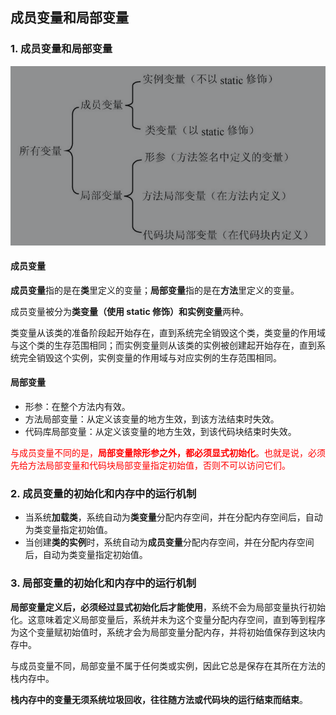 ## 成员变量和局部变量

### 1. 成员变量和局部变量

![image-20200416123328483](assets/variable.png)

#### 成员变量

**成员变量**指的是在**类**里定义的变量；**局部变量**指的是在**方法**里定义的变量。

成员变量被分为**类变量（使用 static 修饰）**和**实例变量**两种。

类变量从该类的准备阶段起开始存在，直到系统完全销毁这个类，类变量的作用域与这个类的生存范围相同；而实例变量则从该类的实例被创建起开始存在，直到系统完全销毁这个实例，实例变量的作用域与对应实例的生存范围相同。

#### 局部变量

- 形参：在整个方法内有效。
- 方法局部变量：从定义该变量的地方生效，到该方法结束时失效。
- 代码库局部变量：从定义该变量的地方生效，到该代码块结束时失效。

<font color="red">与成员变量不同的是，**局部变量除形参之外，都必须显式初始化**。也就是说，必须先给方法局部变量和代码块局部变量指定初始值，否则不可以访问它们。</font>

### 2. 成员变量的初始化和内存中的运行机制

- 当系统**加载类**，系统自动为**类变量**分配内存空间，并在分配内存空间后，自动为类变量指定初始值。
- 当创建**类的实例**时，系统自动为**成员变量**分配内存空间，并在分配内存空间后，自动为类变量指定初始值。

### 3. 局部变量的初始化和内存中的运行机制

**局部变量定义后，必须经过显式初始化后才能使用**，系统不会为局部变量执行初始化。这意味着定义局部变量后，系统并未为这个变量分配内存空间，直到等到程序为这个变量赋初始值时，系统才会为局部变量分配内存，并将初始值保存到这块内存中。

与成员变量不同，局部变量不属于任何类或实例，因此它总是保存在其所在方法的栈内存中。

**栈内存中的变量无须系统垃圾回收，往往随方法或代码块的运行结束而结束**。